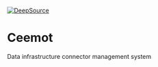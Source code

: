 [![DeepSource](https://deepsource.io/gh/KOSASIH/Ceemot.svg/?label=active+issues&show_trend=true&token=foHxDu0uBELL96KhPkwRwpUC)](https://deepsource.io/gh/KOSASIH/Ceemot/?ref=repository-badge)

# Ceemot

Data infrastructure connector management system
